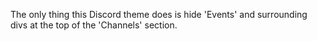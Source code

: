 The only thing this Discord theme does is hide 'Events' and surrounding divs at the top of the 'Channels' section.